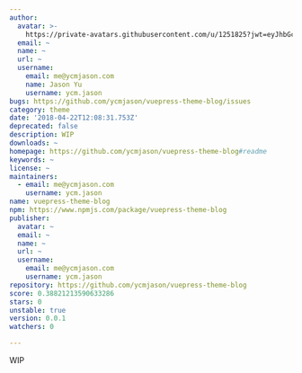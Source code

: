 ```yaml
---
author:
  avatar: >-
    https://private-avatars.githubusercontent.com/u/1251825?jwt=eyJhbGciOiJIUzI1NiIsInR5cCI6IkpXVCJ9.eyJpc3MiOiJnaXRodWIuY29tIiwiYXVkIjoicmF3LmdpdGh1YnVzZXJjb250ZW50LmNvbSIsImtleSI6ImtleTEiLCJleHAiOjE3MzQ2NzMyNjAsIm5iZiI6MTczNDY3MjA2MCwicGF0aCI6Ii91LzEyNTE4MjUifQ.UKzF27MU8cjOyOaVGfHo-bXODOHDd8-7Yout9bJTPB4&v=4
  email: ~
  name: ~
  url: ~
  username:
    email: me@ycmjason.com
    name: Jason Yu
    username: ycm.jason
bugs: https://github.com/ycmjason/vuepress-theme-blog/issues
category: theme
date: '2018-04-22T12:08:31.753Z'
deprecated: false
description: WIP
downloads: ~
homepage: https://github.com/ycmjason/vuepress-theme-blog#readme
keywords: ~
license: ~
maintainers:
  - email: me@ycmjason.com
    username: ycm.jason
name: vuepress-theme-blog
npm: https://www.npmjs.com/package/vuepress-theme-blog
publisher:
  avatar: ~
  email: ~
  name: ~
  url: ~
  username:
    email: me@ycmjason.com
    username: ycm.jason
repository: https://github.com/ycmjason/vuepress-theme-blog
score: 0.38821213590633286
stars: 0
unstable: true
version: 0.0.1
watchers: 0

---
```


WIP
